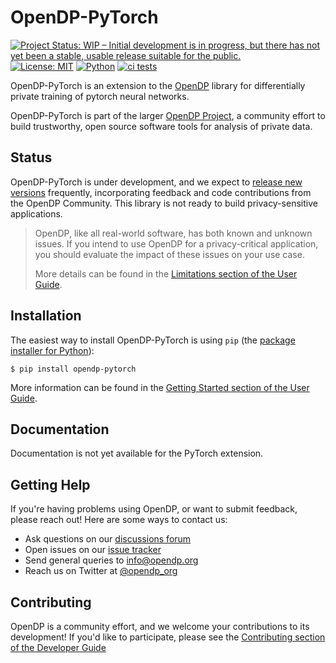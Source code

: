 # OpenDP-PyTorch
[![Project Status: WIP – Initial development is in progress, but there has not yet been a stable, usable release suitable for the public.](https://www.repostatus.org/badges/latest/wip.svg)](https://www.repostatus.org/#wip)
[![License: MIT](https://img.shields.io/badge/License-MIT-yellow.svg)](https://opensource.org/licenses/MIT)
[![Python](https://img.shields.io/badge/python-3.6%20%7C%203.7%20%7C%203.8%20%7C%203.9-blue)](https://www.python.org/)
[![ci tests](https://github.com/opendp/opendp-pytest/actions/workflows/smoke-test.yml/badge.svg)](https://github.com/opendp/opendp-pytest/actions/workflows/smoke-test.yml?query=branch%3Amain)

OpenDP-PyTorch is an extension to the [OpenDP](https://github.com/opendp/opendp) library for 
differentially private training of pytorch neural networks.

OpenDP-PyTorch is part of the larger [OpenDP Project](https://opendp.org), a community effort to build trustworthy,
open source software tools for analysis of private data.

## Status

OpenDP-PyTorch is under development, and we expect to [release new versions](https://github.com/opendp/opendp/releases) frequently,
incorporating feedback and code contributions from the OpenDP Community.
This library is not ready to build privacy-sensitive applications.

> OpenDP, like all real-world software, has both known and unknown issues.
> If you intend to use OpenDP for a privacy-critical application, you should evaluate the impact of these issues on your use case.
>
> More details can be found in the [Limitations section of the User Guide](https://docs.opendp.org/en/stable/user/limitations.html).


## Installation

The easiest way to install OpenDP-PyTorch is using `pip` (the [package installer for Python](https://pypi.org/project/pip/)):

    $ pip install opendp-pytorch

More information can be found in the [Getting Started section of the User Guide](https://docs.opendp.org/en/stable/user/getting-started.html).

## Documentation

Documentation is not yet available for the PyTorch extension.

## Getting Help

If you're having problems using OpenDP, or want to submit feedback, please reach out! Here are some ways to contact us:

* Ask questions on our [discussions forum](https://github.com/opendp/opendp/discussions)
* Open issues on our [issue tracker](https://github.com/opendp/opendp/issues)
* Send general queries to [info@opendp.org](mailto:info@opendp.org)
* Reach us on Twitter at [@opendp_org](https://twitter.com/opendp_org)

## Contributing

OpenDP is a community effort, and we welcome your contributions to its development!
If you'd like to participate, please see the [Contributing section of the Developer Guide](https://docs.opendp.org/en/stable/developer/intro.html)
